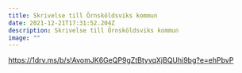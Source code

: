 ```yaml
---
title: Skrivelse till Örnsköldsviks kommun
date: 2021-12-21T17:31:52.204Z
description: Skrivelse till Örnsköldsviks kommun
image: ""
---
```

https://1drv.ms/b/s!AvomJK6GeQP9gZtBtyvqXjBQUhi9bg?e=ehPbvP